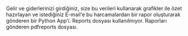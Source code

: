 Gelir ve giderlerinizi girdiğiniz, size bu verileri kullanarak grafikler ile özet hazırlayan ve istediğiniz E-mail'e bu harcamalardan bir rapor oluşturarak gönderen bir Python App'i. 
 
Reports dosyası kullanılmıyor.
Raporları gönderen pdfreports dosyası.
